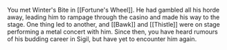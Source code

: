 You met Winter's Bite in [[Fortune's Wheel]]. He had gambled all his horde away, leading him to rampage through the casino and made his way to the stage. One thing led to another, and [[Bawk]] and [[Thistle]] were on stage performing a metal concert with him. Since then, you have heard rumours of his budding career in Sigil, but have yet to encounter him again.